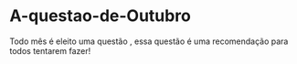 # A-questao-de-Outubro
Todo mês é eleito uma questão , essa questão é uma recomendação para todos tentarem fazer!

